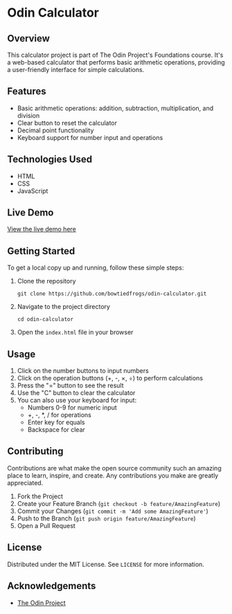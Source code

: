 # Odin Calculator

## Overview
This calculator project is part of The Odin Project's Foundations course. It's a web-based calculator that performs basic arithmetic operations, providing a user-friendly interface for simple calculations.

## Features
- Basic arithmetic operations: addition, subtraction, multiplication, and division
- Clear button to reset the calculator
- Decimal point functionality
- Keyboard support for number input and operations

## Technologies Used
- HTML
- CSS
- JavaScript

## Live Demo
[View the live demo here](https://bowtiedfrogs.github.io/odin-calculator/)

## Getting Started
To get a local copy up and running, follow these simple steps:

1. Clone the repository
   ```
   git clone https://github.com/bowtiedfrogs/odin-calculator.git
   ```
2. Navigate to the project directory
   ```
   cd odin-calculator
   ```
3. Open the `index.html` file in your browser

## Usage
1. Click on the number buttons to input numbers
2. Click on the operation buttons (+, -, ×, ÷) to perform calculations
3. Press the "=" button to see the result
4. Use the "C" button to clear the calculator
5. You can also use your keyboard for input:
   - Numbers 0-9 for numeric input
   - +, -, *, / for operations
   - Enter key for equals
   - Backspace for clear

## Contributing
Contributions are what make the open source community such an amazing place to learn, inspire, and create. Any contributions you make are greatly appreciated.

1. Fork the Project
2. Create your Feature Branch (`git checkout -b feature/AmazingFeature`)
3. Commit your Changes (`git commit -m 'Add some AmazingFeature'`)
4. Push to the Branch (`git push origin feature/AmazingFeature`)
5. Open a Pull Request

## License
Distributed under the MIT License. See `LICENSE` for more information.

## Acknowledgements
- [The Odin Project](https://www.theodinproject.com/)